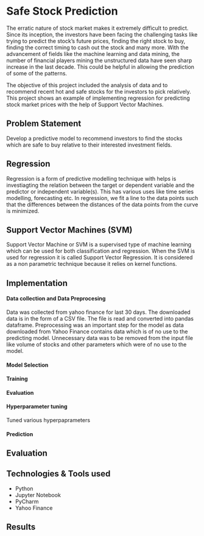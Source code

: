 # Safe Stock Prediction
The erratic nature of stock market makes it extremely difficult to predict. Since its inception, the investors have been facing the challenging tasks like trying to predict the stock’s future prices, finding the right stock to buy, finding the correct timing to cash out the stock and many more. With the advancement of fields like the machine learning and data mining, the number of financial players mining the unstructured data have seen sharp increase in the last decade. This could be helpful in allowing the prediction of some of the patterns.

The objective of this project included the analysis of data and to recommend recent hot and safe stocks for the investors to pick relatively. This project shows an example of implementing regression for predicting stock market prices with the help of Support Vector Machines.

## Problem Statement
Develop a predictive model to recommend investors to find the stocks which are safe to buy relative to their interested investment fields.

## Regression
Regression is a form of predictive modelling technique with helps is investiagting the relation between the target or dependent variable and the predictor or independent variable(s). This has various uses like time series modelling, forecasting etc. In regression, we fit a line to the data points such that the differences between the distances of the data points from the curve is minimized.

## Support Vector Machines (SVM)
Support Vector Machine or SVM is a supervised type of machine learning which can be used for both classification and regression. When the SVM is used for regression it is called Support Vector Regression. It is considered as a non parametric technique because it relies on kernel functions.

## Implementation

#### Data collection and Data Preprocesing
Data was collected from yahoo finance for last 30 days. The downloaded data is in the form of a CSV file. The file is read and converted into pandas dataframe. Preprocessing was an important step for the model as data downloaded from Yahoo Finance contains data which is of no use to the predicting model. Unnecessary data was to be removed from the input file like volume of stocks and other parameters which were of no use to the model.

#### Model Selection

#### Training

#### Evaluation

#### Hyperparameter tuning
Tuned various hyperpaprameters

#### Prediction
   
## Evaluation

## Technologies & Tools used
 - Python 
 - Jupyter Notebook
 - PyCharm
 - Yahoo Finance

## Results











